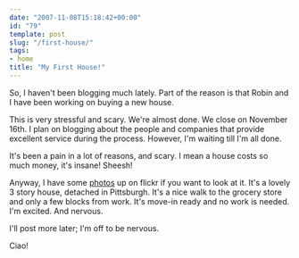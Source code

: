 ```yaml
---
date: "2007-11-08T15:18:42+00:00"
id: "79"
template: post
slug: "/first-house/"
tags:
- home
title: "My First House!"
---
```


So, I haven't been blogging much lately. Part of the reason is that Robin and I
have been working on buying a new house.

This is very stressful and scary. We're almost done. We close on November 16th.
I plan on blogging about the people and companies that provide excellent service
during the process. However, I'm waiting till I'm all done.

It's been a pain in a lot of reasons, and scary. I mean a house costs so much
money, it's insane! Sheesh!

Anyway, I have some
[photos](https://flickr.com/photos/docwhat/sets/72157602423731857/) up on flickr
if you want to look at it. It's a lovely 3 story house, detached in Pittsburgh.
It's a nice walk to the grocery store and only a few blocks from work. It's
move-in ready and no work is needed. I'm excited. And nervous.

I'll post more later; I'm off to be nervous.

Ciao!
